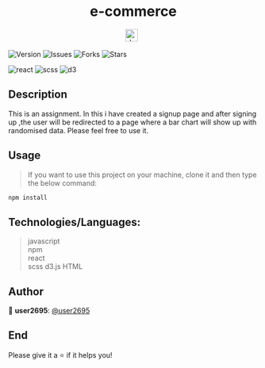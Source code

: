 <h1 align="center">e-commerce</h1>

<div align="center" >
   <span><img src="https://img.shields.io/badge/JavaScript-282C34?logo=javascript" alt="JavaScript logo" title="JavaScript" height="25" /></span>&nbsp;&nbsp;
</div>  
   
<p> 
  <img alt="Version" src="https://img.shields.io/badge/version-1.0.0-blue.svg?cacheSeconds=2592000" />
  <img alt="Issues" src="https://img.shields.io/github/issues/user2695/e-commerce" />
  <img alt="Forks" src="https://img.shields.io/github/forks/user2695/e-commerce" />
   <img alt="Stars" src="https://img.shields.io/github/stars/user2695/e-commerce" />  
</p>

<p>
<img alt="react" src="https://img.shields.io/npm/v/react?color=blue&label=react" />
   <img alt="scss" src="https://img.shields.io/npm/v/scss?color=yellow&label=scss" />
   <img alt="d3" src="https://img.shields.io/npm/v/d3?color=orange&label=d3" />
</p>

## Description
This is an assignment. In this i have created a signup page and after signing up ,the user will be redirected to a page where a bar chart will show up with randomised data. Please feel free to use it.

## Usage
> If you want to use this project on your machine, clone it and then type the below command: 

```sh
npm install
```
  
  
 ## Technologies/Languages:

> javascript  
> npm  
> react  
> scss
> d3.js
> HTML
  
## Author

👤 **user2695**: [@user2695](https://github.com/user2695)   

## End

Please give it a ⭐️ if it helps you!
